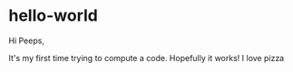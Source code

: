 # hello-world

Hi Peeps,

It's my first time trying to compute a code. Hopefully it works!
I love pizza 
